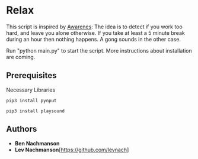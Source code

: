 # Relax
This script is inspired by [Awarenes](http://iamfutureproof.com/tools/awareness/): The idea is to detect if you work too hard, and leave you alone otherwise. If you take at least a 5 minute break during an hour then nothing happens. A gong sounds in the other case.

Run "python main.py" to start the script. More instructions about installation are coming.
## Prerequisites
Necessary Libraries
```
pip3 install pynput
```
```
pip3 install playsound 
```
## Authors
* **Ben Nachmanson** 
* **Lev Nachmanson**[https://github.com/levnach] 

